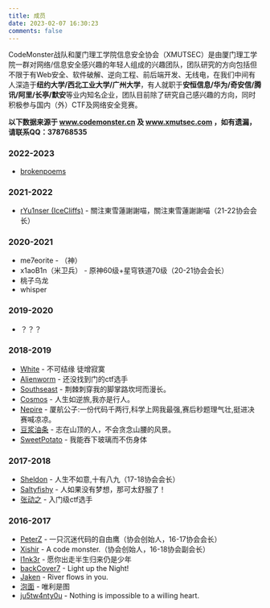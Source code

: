```yaml
---
title: 成员
date: 2023-02-07 16:30:23
comments: false
---
```


CodeMonster战队和厦门理工学院信息安全协会（XMUTSEC）是由厦门理工学院一群对网络/信息安全感兴趣的年轻人组成的兴趣团队，团队研究的方向包括但不限于有Web安全、软件破解、逆向工程、前后端开发、无线电，在我们中间有人深造于**纽约大学/西北工业大学/广州大学**，有人就职于**安恒信息/华为/奇安信/腾讯/阿里/长亭/默安**等业内知名企业，团队目前除了研究自己感兴趣的方向，同时积极参与国内（外）CTF及网络安全竞赛。

**以下数据来源于 www.codemonster.cn 及 www.xmutsec.com ，如有遗漏，请联系QQ：378768535**
### 2022-2023
- [brokenpoems](https://www.brokenpoems.xyz)
### 2021-2022

- [rYu1nser (IceCliffs)](https://iloli.moe) - 關注東雪蓮謝謝喵，關注東雪蓮謝謝喵（21-22协会会长）

### 2020-2021

- me7eorite - （神）
- x1aoB1n（米卫兵） - 原神60级+星穹铁道70级（20-21协会会长）
- 桃子乌龙
- whisper

### 2019-2020

- ？？？

### 2018-2019

- [White](https://white.xmutsec.com/) - 不可结缘 徒增寂寞
- [Alienworm](http://alienworm.top/) - 还没找到门的ctf选手
- [Southseast](https://southseast.cc/) - 荆棘刺穿我的脚掌路坎坷而漫长。
- [Cosmos](http://blog.thecosmos.cn/) - 人生如逆旅,我亦是行人。
- [Nepire](https://blog.csdn.net/nepire) - 厦航公子:一份代码千两行,科学上网我最强,赛后秒题理气壮,挺进决赛喊凉凉。
- [豆浆油条](http://anonym1ty.cn/) - 志在山顶的人，不会贪念山腰的风景。
- [SweetPotato](https://github.com/SweetPotatoo) - 我能吞下玻璃而不伤身体

### 2017-2018

- [Sheldon](http://sheldon.xmutsec.com/) - 人生不如意,十有八九（17-18协会会长）
- [Saltyfishy](http://saltyfishyu.xmutsec.com/) - 人如果没有梦想，那可太舒服了！
- [张动之]() - 入门级ctf选手

### 2016-2017

- [PeterZ](http://blog.csdn.net/PeterZ1997/) - 一只沉迷代码的自由鹰（协会创始人，16-17协会会长）
- [Xishir](https://www.codemonster.cn/) - A code monster.（协会创始人，16-18协会副会长）
- [l1nk3r](http://www.lmxspace.com/) - 愿你出走半生归来仍是少年
- [backCover7](https://blog.backcover7.cc/) - Light up the Night!
- [Jaken]() - River flows in you.
- [泡面]() - 唯利是图
- [ju5tw4nty0u](http://ju5tw4nty0u.top/) - Nothing is impossible to a willing heart.
